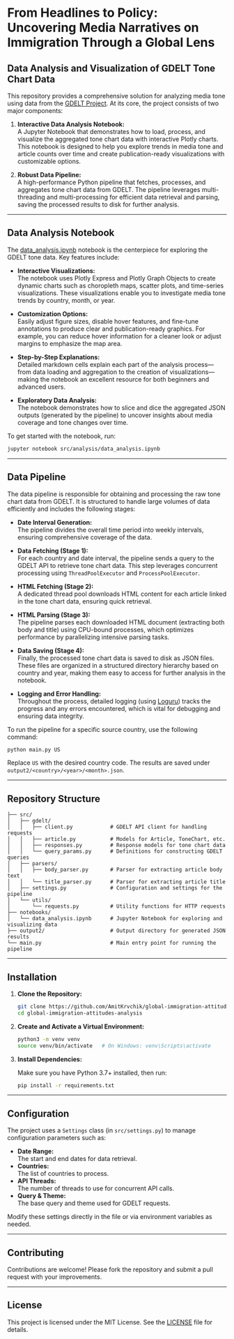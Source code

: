 # From Headlines to Policy: Uncovering Media Narratives on Immigration Through a Global Lens
## Data Analysis and Visualization of GDELT Tone Chart Data

This repository provides a comprehensive solution for analyzing media tone using data from the [GDELT Project](https://www.gdeltproject.org/). At its core, the project consists of two major components:

1. **Interactive Data Analysis Notebook:**  
   A Jupyter Notebook that demonstrates how to load, process, and visualize the aggregated tone chart data with interactive Plotly charts. This notebook is designed to help you explore trends in media tone and article counts over time and create publication-ready visualizations with customizable options.

2. **Robust Data Pipeline:**  
   A high-performance Python pipeline that fetches, processes, and aggregates tone chart data from GDELT. The pipeline leverages multi-threading and multi-processing for efficient data retrieval and parsing, saving the processed results to disk for further analysis.

---

## Data Analysis Notebook

The [data_analysis.ipynb](src/analysis/data_analysis.ipynb) notebook is the centerpiece for exploring the GDELT tone data. Key features include:

- **Interactive Visualizations:**  
  The notebook uses Plotly Express and Plotly Graph Objects to create dynamic charts such as choropleth maps, scatter plots, and time-series visualizations. These visualizations enable you to investigate media tone trends by country, month, or year.

- **Customization Options:**  
  Easily adjust figure sizes, disable hover features, and fine-tune annotations to produce clear and publication-ready graphics. For example, you can reduce hover information for a cleaner look or adjust margins to emphasize the map area.

- **Step-by-Step Explanations:**  
  Detailed markdown cells explain each part of the analysis process—from data loading and aggregation to the creation of visualizations—making the notebook an excellent resource for both beginners and advanced users.

- **Exploratory Data Analysis:**  
  The notebook demonstrates how to slice and dice the aggregated JSON outputs (generated by the pipeline) to uncover insights about media coverage and tone changes over time.

To get started with the notebook, run:

```bash
jupyter notebook src/analysis/data_analysis.ipynb
```

---

## Data Pipeline

The data pipeline is responsible for obtaining and processing the raw tone chart data from GDELT. It is structured to handle large volumes of data efficiently and includes the following stages:

- **Date Interval Generation:**  
  The pipeline divides the overall time period into weekly intervals, ensuring comprehensive coverage of the data.

- **Data Fetching (Stage 1):**  
  For each country and date interval, the pipeline sends a query to the GDELT API to retrieve tone chart data. This step leverages concurrent processing using `ThreadPoolExecutor` and `ProcessPoolExecutor`.

- **HTML Fetching (Stage 2):**  
  A dedicated thread pool downloads HTML content for each article linked in the tone chart data, ensuring quick retrieval.

- **HTML Parsing (Stage 3):**  
  The pipeline parses each downloaded HTML document (extracting both body and title) using CPU-bound processes, which optimizes performance by parallelizing intensive parsing tasks.

- **Data Saving (Stage 4):**  
  Finally, the processed tone chart data is saved to disk as JSON files. These files are organized in a structured directory hierarchy based on country and year, making them easy to access for further analysis in the notebook.

- **Logging and Error Handling:**  
  Throughout the process, detailed logging (using [Loguru](https://github.com/Delgan/loguru)) tracks the progress and any errors encountered, which is vital for debugging and ensuring data integrity.

To run the pipeline for a specific source country, use the following command:

```bash
python main.py US
```

Replace `US` with the desired country code. The results are saved under `output2/<country>/<year>/<month>.json`.

---

## Repository Structure

```
├── src/
│   ├── gdelt/
│   │   ├── client.py            # GDELT API client for handling requests
│   │   ├── article.py           # Models for Article, ToneChart, etc.
│   │   ├── responses.py         # Response models for tone chart data
│   │   └── query_params.py      # Definitions for constructing GDELT queries
│   ├── parsers/
│   │   ├── body_parser.py       # Parser for extracting article body text
│   │   └── title_parser.py      # Parser for extracting article title
│   ├── settings.py              # Configuration and settings for the pipeline
│   └── utils/
│       └── requests.py          # Utility functions for HTTP requests
├── notebooks/
│   └── data_analysis.ipynb      # Jupyter Notebook for exploring and visualizing data
├── output2/                     # Output directory for generated JSON results
└── main.py                      # Main entry point for running the pipeline
```

---

## Installation

1. **Clone the Repository:**

   ```bash
   git clone https://github.com/AmitKrvchik/global-immigration-attitudes-analysis.git
   cd global-immigration-attitudes-analysis
   ```

2. **Create and Activate a Virtual Environment:**

   ```bash
   python3 -m venv venv
   source venv/bin/activate   # On Windows: venv\Scripts\activate
   ```

3. **Install Dependencies:**

   Make sure you have Python 3.7+ installed, then run:

   ```bash
   pip install -r requirements.txt
   ```

---

## Configuration

The project uses a `Settings` class (in `src/settings.py`) to manage configuration parameters such as:

- **Date Range:**  
  The start and end dates for data retrieval.
- **Countries:**  
  The list of countries to process.
- **API Threads:**  
  The number of threads to use for concurrent API calls.
- **Query & Theme:**  
  The base query and theme used for GDELT requests.

Modify these settings directly in the file or via environment variables as needed.

---

## Contributing

Contributions are welcome! Please fork the repository and submit a pull request with your improvements.

---

## License

This project is licensed under the MIT License. See the [LICENSE](LICENSE) file for details.
